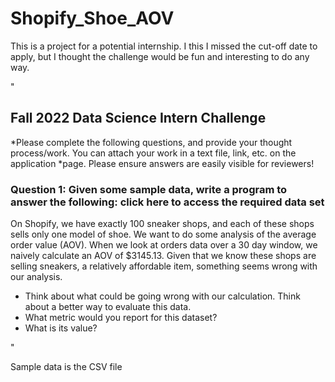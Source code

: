 # Shopify_Shoe_AOV

This is a project for a potential internship. I this I missed the cut-off date to apply, but I thought the challenge would be fun and interesting
to do any way. 


"
## Fall 2022 Data Science Intern Challenge 

*Please complete the following questions, and provide your thought process/work. You can attach your work in a text file, link, etc. on the application *page. Please ensure answers are easily visible for reviewers!


### Question 1: Given some sample data, write a program to answer the following: click here to access the required data set

On Shopify, we have exactly 100 sneaker shops, and each of these shops sells only one model of shoe. We want to do some analysis of the average order value (AOV). When we look at orders data over a 30 day window, we naively calculate an AOV of $3145.13. Given that we know these shops are selling sneakers, a relatively affordable item, something seems wrong with our analysis. 

* Think about what could be going wrong with our calculation. Think about a better way to evaluate this data. 
* What metric would you report for this dataset?
* What is its value?

"

Sample data is the CSV file
